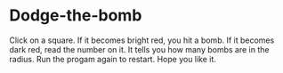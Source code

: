 # Dodge-the-bomb
Click on a square.
If it becomes bright red, you hit a bomb.
If it becomes dark red, read the number on it.
It tells you how many bombs are in the radius.
Run the progam again to restart.
Hope you like it.
